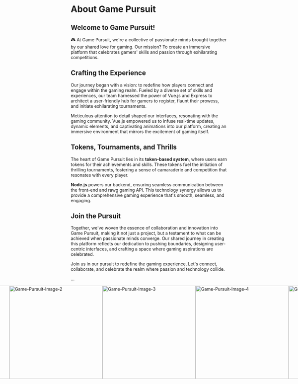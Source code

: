 # About Game Pursuit

## Welcome to Game Pursuit!

🎮 At Game Pursuit, we're a collective of passionate minds brought together by our shared love for gaming. Our mission? To create an immersive platform that celebrates gamers' skills and passion through exhilarating competitions.

## **Crafting the Experience**

Our journey began with a vision: to redefine how players connect and engage within the gaming realm. Fueled by a diverse set of skills and experiences, our team harnessed the power of Vue.js and Express to architect a user-friendly hub for gamers to register, flaunt their prowess, and initiate exhilarating tournaments.

Meticulous attention to detail shaped our interfaces, resonating with the gaming community. Vue.js empowered us to infuse real-time updates, dynamic elements, and captivating animations into our platform, creating an immersive environment that mirrors the excitement of gaming itself.

## **Tokens, Tournaments, and Thrills**

The heart of Game Pursuit lies in its **token-based system**, where users earn tokens for their achievements and skills. These tokens fuel the initiation of thrilling tournaments, fostering a sense of camaraderie and competition that resonates with every player.

**Node.js** powers our backend, ensuring seamless communication between the front-end and rawg gaming API. This technology synergy allows us to provide a comprehensive gaming experience that's smooth, seamless, and engaging.

## **Join the Pursuit**

Together, we've woven the essence of collaboration and innovation into Game Pursuit, making it not just a project, but a testament to what can be achieved when passionate minds converge. Our shared journey in creating this platform reflects our dedication to pushing boundaries, designing user-centric interfaces, and crafting a space where gaming aspirations are celebrated.

Join us in our pursuit to redefine the gaming experience. Let's connect, collaborate, and celebrate the realm where passion and technology collide.

...
<div 
  style="display: flex; 
         justify-content: center; 
         align-items: center; 
         object-fit: cover; 
         object-position: center;
         columns: 12;"
         >
  <img src="https://i.ibb.co/7W1x7dB/Game-Pursuit-Image.jpg" alt="Game-Pursuit-Image-1" style="width: 300px; height: auto; columns: 4;">
  <img src="https://i.ibb.co/rkPQjCx/Game-Pursuit-Image-2.jpg" alt="Game-Pursuit-Image-2" style="width: 300px; height: auto; columns: 4;">
  <img src="https://i.ibb.co/NCKFYTm/Game-Pursuit-Image-3.jpg" alt="Game-Pursuit-Image-3" style="width: 300px; height: auto; columns: 4;">
  <img src="https://i.ibb.co/sRg8Y7h/Game-Pursuit-Image-4.jpg" alt="Game-Pursuit-Image-4" style="width: 300px; height: auto; columns: 4;">
  <img src="https://i.ibb.co/ctXWbR4/Game-Pursuit-Image-5.jpg" alt="Game-Pursuit-Image-5" style="width: 300px; height: auto; columns: 4;">
</div>

